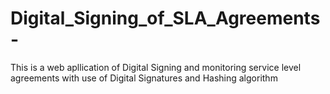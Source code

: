 # Digital_Signing_of_SLA_Agreements-
This is a web apllication of Digital Signing and monitoring service level agreements with use of Digital Signatures and Hashing algorithm 
